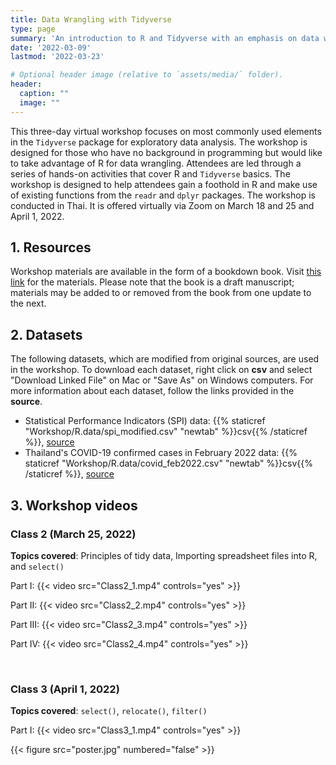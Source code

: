 ```yaml
---
title: Data Wrangling with Tidyverse
type: page
summary: 'An introduction to R and Tidyverse with an emphasis on data wrangling with dplyr'
date: '2022-03-09'
lastmod: '2022-03-23'

# Optional header image (relative to `assets/media/` folder).
header:
  caption: ""
  image: ""
---
```


This three-day virtual workshop focuses on most commonly used elements in the `Tidyverse` package for exploratory data analysis. The workshop is designed for those who have no background in programming but would like to take advantage of R for data wrangling. Attendees are led through a series of hands-on activities that cover R and `Tidyverse` basics. The workshop is designed to help attendees gain a foothold in R and make use of existing functions from the `readr` and `dplyr` packages. The workshop is conducted in Thai. It is offered virtually via Zoom on March 18 and 25 and April 1, 2022. 

## 1. Resources
Workshop materials are available in the form of a bookdown book. Visit [this link](https://bookdown.org/sakol_suethanapornkul/statisticalthinking/) for the materials. Please note that the book is a draft manuscript; materials may be added to or removed from the book from one update to the next. 


## 2. Datasets
The following datasets, which are modified from original sources, are used in the workshop. To download each dataset, right click on **csv** and select "Download Linked File" on Mac or "Save As" on Windows computers. For more information about each dataset, follow the links provided in the **source**.

- Statistical Performance Indicators (SPI) data: {{% staticref "Workshop/R.data/spi_modified.csv" "newtab" %}}csv{{% /staticref %}}, [source](https://datacatalog.worldbank.org/search/dataset/0037996/Statistical-Performance-Indicators)
- Thailand's COVID-19 confirmed cases in February 2022 data: {{% staticref "Workshop/R.data/covid_feb2022.csv" "newtab" %}}csv{{% /staticref %}}, [source](https://data.go.th/dataset/covid-19-daily)


## 3. Workshop videos

### Class 2 (March 25, 2022)

**Topics covered**: Principles of tidy data, Importing spreadsheet files into R, and `select()`

Part I:
{{< video src="Class2_1.mp4" controls="yes" >}}


Part II:
{{< video src="Class2_2.mp4" controls="yes" >}}


Part III:
{{< video src="Class2_3.mp4" controls="yes" >}}


Part IV:
{{< video src="Class2_4.mp4" controls="yes" >}}


&nbsp;

### Class 3 (April 1, 2022)

**Topics covered**: `select()`, `relocate()`, `filter()`

Part I:
{{< video src="Class3_1.mp4" controls="yes" >}}




{{< figure src="poster.jpg" numbered="false" >}}
